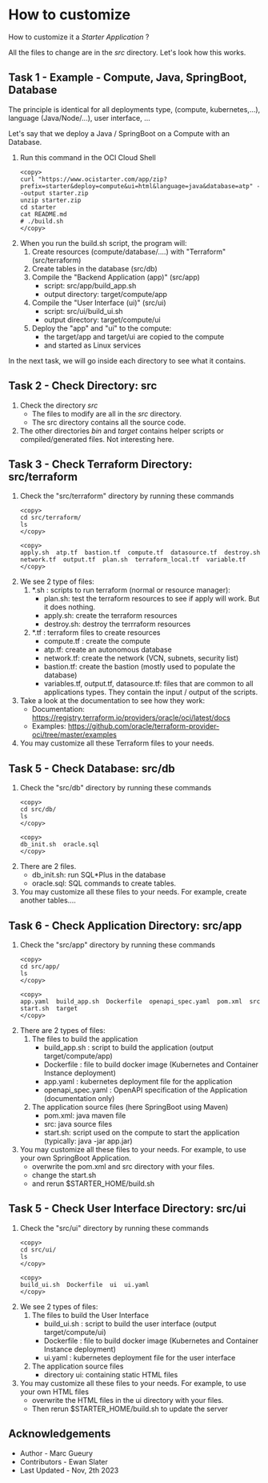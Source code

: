 
# How to customize

How to customize it a *Starter Application* ?

All the files to change are in the *src* directory. Let's look how this works.

## Task 1 - Example - Compute, Java, SpringBoot, Database

The principle is identical for all deployments type, (compute, kubernetes,...), language (Java/Node/...), user interface, ...

Let's say that we deploy a Java / SpringBoot on a Compute with an Database.

1. Run this command in the OCI Cloud Shell
    ````
    <copy>
    curl "https://www.ocistarter.com/app/zip?prefix=starter&deploy=compute&ui=html&language=java&database=atp" --output starter.zip
    unzip starter.zip
    cd starter
    cat README.md
    # ./build.sh
    </copy>
    ````
2. When you run the build.sh script, the program will:
    1. Create resources (compute/database/....) with "Terraform" (src/terraform)
    2. Create tables in the database (src/db)
    3. Compile the "Backend Application (app)" (src/app) 
        - script: src/app/build_app.sh
        - output directory: target/compute/app
    4. Compile the "User Interface (ui)" (src/ui)
        - script: src/ui/build_ui.sh 
        - output directory: target/compute/ui
    5. Deploy the "app" and "ui" to the compute:
        - the target/app and target/ui are copied to the compute 
        - and started as Linux services

In the next task, we will go inside each directory to see what it contains.

## Task 2 - Check Directory: src 

1. Check the directory *src*
    - The files to modify are all in the *src* directory. 
    - The src directory contains all the source code. 
2. The other directories *bin* and *target* contains helper scripts or compiled/generated files. Not interesting here.

## Task 3 - Check Terraform Directory: src/terraform 

1. Check the "src/terraform" directory by running these commands
    ````
    <copy>
    cd src/terraform/
    ls
    </copy>
    ````
    ````
    <copy>    
    apply.sh  atp.tf  bastion.tf  compute.tf  datasource.tf  destroy.sh  network.tf  output.tf  plan.sh  terraform_local.tf  variable.tf
    </copy>
    ````
2. We see 2 type of files:
    1. *.sh :  scripts to run terraform (normal or resource manager): 
        - plan.sh: test the terraform resources to see if apply will work. But it does nothing.
        - apply.sh: create the terraform resources
        - destroy.sh: destroy the terrraform resources
    2. *.tf : terraform files to create resources
        - compute.tf : create the compute
        - atp.tf: create an autonomous database
        - network.tf: create the network (VCN, subnets, security list)
        - bastion.tf: create the bastion (mostly used to populate the database)
        - variables.tf, output.tf, datasource.tf: files that are common to all applications types. They contain the input / output of the scripts.
3. Take a look at the documentation to see how they work:
    - Documentation: https://registry.terraform.io/providers/oracle/oci/latest/docs
    - Examples: https://github.com/oracle/terraform-provider-oci/tree/master/examples
4. You may customize all these Terraform files to your needs. 

## Task 5 - Check Database: src/db

1. Check the "src/db" directory by running these commands
    ````
    <copy>
    cd src/db/
    ls
    </copy>
    ````
    ````
    <copy>
    db_init.sh  oracle.sql
    </copy>
    ````
2. There are 2 files. 
    - db_init.sh: run SQL*Plus in the database 
    - oracle.sql: SQL commands to create tables.
3. You may customize all these files to your needs. For example, create another tables....

## Task 6 - Check Application Directory: src/app

1. Check the "src/app" directory by running these commands
    ````
    <copy>
    cd src/app/
    ls
    </copy>
    ````
    ````
    <copy>
    app.yaml  build_app.sh  Dockerfile  openapi_spec.yaml  pom.xml  src  start.sh  target
    </copy>
    ````
2. There are 2 types of files:
    1. The files to build the application
        - build_app.sh : script to build the application (output target/compute/app)
        - Dockerfile : file to build docker image (Kubernetes and Container Instance deployment)
        - app.yaml : kubernetes deployment file for the application
        - openapi_spec.yaml : OpenAPI specification of the Application (documentation only) 
    2. The application source files (here SpringBoot using Maven)
        - pom.xml: java maven file
        - src: java source files
        - start.sh: script used on the compute to start the application (typically: java -jar app.jar)
3. You may customize all these files to your needs. For example, to use your own SpringBoot Application.
    - overwrite the pom.xml and src directory with your files.
    - change the start.sh
    - and rerun $STARTER_HOME/build.sh

## Task 5 - Check User Interface Directory: src/ui

1. Check the "src/ui" directory by running these commands
    ````
    <copy>
    cd src/ui/
    ls
    </copy>
    ````
    ````
    <copy>
    build_ui.sh  Dockerfile  ui  ui.yaml
    </copy>
    ````
2. We see 2 types of files:
    1. The files to build the User Interface
        - build_ui.sh : script to build the user interface (output target/compute/ui)
        - Dockerfile : file to build docker image (Kubernetes and Container Instance deployment)
        - ui.yaml : kubernetes deployment file for the user interface
    2. The application source files 
        - directory ui: containing static HTML files
3. You may customize all these files to your needs. For example, to use your own HTML files
   - overwrite the HTML files in the ui directory with your files.
   - Then rerun $STARTER_HOME/build.sh to update the server

## Acknowledgements 

* Author - Marc Gueury
* Contributors - Ewan Slater 
* Last Updated - Nov, 2th 2023